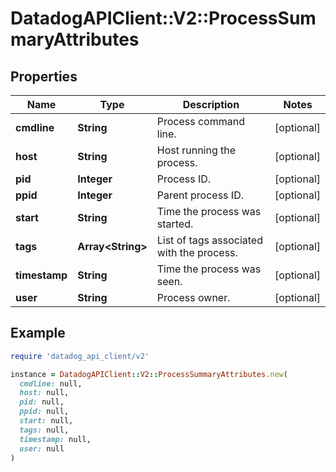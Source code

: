 # DatadogAPIClient::V2::ProcessSummaryAttributes

## Properties

| Name | Type | Description | Notes |
| ---- | ---- | ----------- | ----- |
| **cmdline** | **String** | Process command line. | [optional] |
| **host** | **String** | Host running the process. | [optional] |
| **pid** | **Integer** | Process ID. | [optional] |
| **ppid** | **Integer** | Parent process ID. | [optional] |
| **start** | **String** | Time the process was started. | [optional] |
| **tags** | **Array&lt;String&gt;** | List of tags associated with the process. | [optional] |
| **timestamp** | **String** | Time the process was seen. | [optional] |
| **user** | **String** | Process owner. | [optional] |

## Example

```ruby
require 'datadog_api_client/v2'

instance = DatadogAPIClient::V2::ProcessSummaryAttributes.new(
  cmdline: null,
  host: null,
  pid: null,
  ppid: null,
  start: null,
  tags: null,
  timestamp: null,
  user: null
)
```

